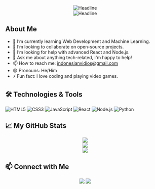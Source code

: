  </div>
    <div align=center>
        <img src="https://readme-typing-svg.herokuapp.com?color=%236FDA44&size=32&center=true&vCenter=true&width=600&height=50&lines=Hi+I'm+Chaerul+Candra+Pranugrah;Student+Informatika;Universitas+Sulawesi+Barat" alt="Headline" />
    </div>
<div align="center">
  <img src="https://readme-typing-svg.herokuapp.com?color=%236FDA44&size=32&center=true&vCenter=true&width=600&height=50&lines=Hi+I'm+Chaerul+Candra+Pranugrah;Student+Informatika;Universitas+Sulawesi+Barat" alt="Headline" />
</div>

## About Me

- 🌱 I’m currently learning Web Development and Machine Learning.
- 👯 I’m looking to collaborate on open-source projects.
- 🤔 I’m looking for help with advanced React and Node.js.
- 💬 Ask me about anything tech-related, I'm happy to help!
- 📫 How to reach me: [indonesianvidios@gmail.com](mailto:indonesianvidios@gmail.com)
- 😄 Pronouns: He/Him
- ⚡ Fun fact: I love coding and playing video games.

## 🛠️ Technologies & Tools

![HTML5](https://img.shields.io/badge/-HTML5-E34F26?style=flat-square&logo=html5&logoColor=white)
![CSS3](https://img.shields.io/badge/-CSS3-1572B6?style=flat-square&logo=css3)
![JavaScript](https://img.shields.io/badge/-JavaScript-F7DF1E?style=flat-square&logo=javascript&logoColor=black)
![React](https://img.shields.io/badge/-React-61DAFB?style=flat-square&logo=react&logoColor=black)
![Node.js](https://img.shields.io/badge/-Node.js-339933?style=flat-square&logo=node.js&logoColor=white)
![Python](https://img.shields.io/badge/-Python-3776AB?style=flat-square&logo=python&logoColor=white)

## 📈 My GitHub Stats
<p align="center">
  <img src="https://github-readme-streak-stats.herokuapp.com/?user=Chaerulcp&theme=monokai" /><br />
  <img src="https://github-readme-stats-eight-theta.vercel.app/api/top-langs/?username=Chaerulcp&layout=compact&langs_count=8&theme=monokai" /><br />
  <img src="https://github-readme-stats.vercel.app/api/top-langs/?username=Chaerulcp&layout=compact&theme=monokai&langs_count=12" /><br />
</p>

## 📫 Connect with Me
<p align="center">
  <a href="https://linkedin.com/in/Chaerulcp"><img src="https://img.shields.io/badge/-LinkedIn-0077B5?style=flat-square&logo=linkedin&logoColor=white" /></a>
  <a href="https://github.com/Chaerulcp"><img src="https://img.shields.io/badge/-GitHub-181717?style=flat-square&logo=github&logoColor=white" /></a>
</p>

<!--
**Chaerulcp/Chaerulcp** is a ✨ _special_ ✨ repository because its `README.md` (this file) appears on your GitHub profile.

Here are some ideas to get you started:

- 🔭 I’m currently working on ...
- 🌱 I’m currently learning ...
- 👯 I’m looking to collaborate on ...
- 🤔 I’m looking for help with ...
- 💬 Ask me about ...
- 📫 How to reach me: ...
- 😄 Pronouns: ...
- ⚡ Fun fact: ...
-->

